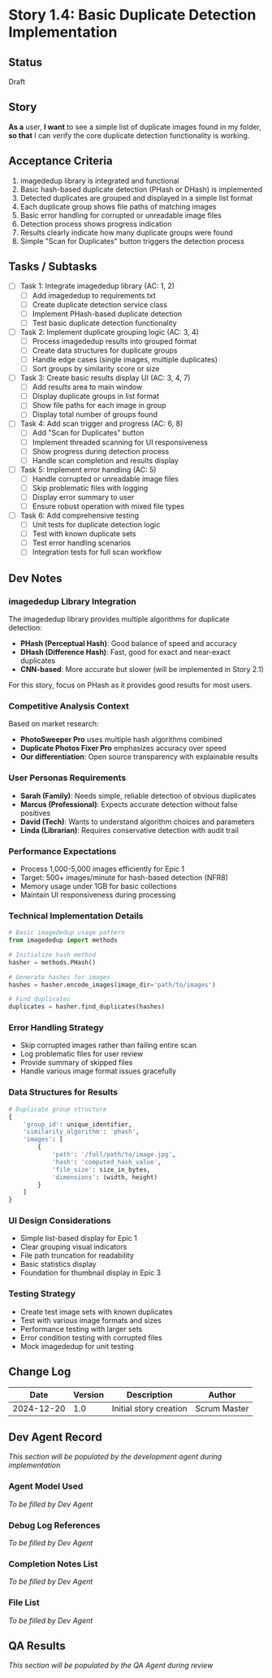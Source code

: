 # Story 1.4: Basic Duplicate Detection Implementation

## Status
Draft

## Story
**As a** user,
**I want** to see a simple list of duplicate images found in my folder,
**so that** I can verify the core duplicate detection functionality is working.

## Acceptance Criteria
1. imagededup library is integrated and functional
2. Basic hash-based duplicate detection (PHash or DHash) is implemented
3. Detected duplicates are grouped and displayed in a simple list format
4. Each duplicate group shows file paths of matching images
5. Basic error handling for corrupted or unreadable image files
6. Detection process shows progress indication
7. Results clearly indicate how many duplicate groups were found
8. Simple "Scan for Duplicates" button triggers the detection process

## Tasks / Subtasks
- [ ] Task 1: Integrate imagededup library (AC: 1, 2)
  - [ ] Add imagededup to requirements.txt
  - [ ] Create duplicate detection service class
  - [ ] Implement PHash-based duplicate detection
  - [ ] Test basic duplicate detection functionality
- [ ] Task 2: Implement duplicate grouping logic (AC: 3, 4)
  - [ ] Process imagededup results into grouped format
  - [ ] Create data structures for duplicate groups
  - [ ] Handle edge cases (single images, multiple duplicates)
  - [ ] Sort groups by similarity score or size
- [ ] Task 3: Create basic results display UI (AC: 3, 4, 7)
  - [ ] Add results area to main window
  - [ ] Display duplicate groups in list format
  - [ ] Show file paths for each image in group
  - [ ] Display total number of groups found
- [ ] Task 4: Add scan trigger and progress (AC: 6, 8)
  - [ ] Add "Scan for Duplicates" button
  - [ ] Implement threaded scanning for UI responsiveness
  - [ ] Show progress during detection process
  - [ ] Handle scan completion and results display
- [ ] Task 5: Implement error handling (AC: 5)
  - [ ] Handle corrupted or unreadable image files
  - [ ] Skip problematic files with logging
  - [ ] Display error summary to user
  - [ ] Ensure robust operation with mixed file types
- [ ] Task 6: Add comprehensive testing
  - [ ] Unit tests for duplicate detection logic
  - [ ] Test with known duplicate sets
  - [ ] Test error handling scenarios
  - [ ] Integration tests for full scan workflow

## Dev Notes

### imagededup Library Integration
The imagededup library provides multiple algorithms for duplicate detection:
- **PHash (Perceptual Hash)**: Good balance of speed and accuracy
- **DHash (Difference Hash)**: Fast, good for exact and near-exact duplicates
- **CNN-based**: More accurate but slower (will be implemented in Story 2.1)

For this story, focus on PHash as it provides good results for most users.

### Competitive Analysis Context
Based on market research:
- **PhotoSweeper Pro** uses multiple hash algorithms combined
- **Duplicate Photos Fixer Pro** emphasizes accuracy over speed
- **Our differentiation**: Open source transparency with explainable results

### User Personas Requirements
- **Sarah (Family)**: Needs simple, reliable detection of obvious duplicates
- **Marcus (Professional)**: Expects accurate detection without false positives
- **David (Tech)**: Wants to understand algorithm choices and parameters
- **Linda (Librarian)**: Requires conservative detection with audit trail

### Performance Expectations
- Process 1,000-5,000 images efficiently for Epic 1
- Target: 500+ images/minute for hash-based detection (NFR8)
- Memory usage under 1GB for basic collections
- Maintain UI responsiveness during processing

### Technical Implementation Details
```python
# Basic imagededup usage pattern
from imagededup import methods

# Initialize hash method
hasher = methods.PHash()

# Generate hashes for images
hashes = hasher.encode_images(image_dir='path/to/images')

# Find duplicates
duplicates = hasher.find_duplicates(hashes)
```

### Error Handling Strategy
- Skip corrupted images rather than failing entire scan
- Log problematic files for user review
- Provide summary of skipped files
- Handle various image format issues gracefully

### Data Structures for Results
```python
# Duplicate group structure
{
    'group_id': unique_identifier,
    'similarity_algorithm': 'phash',
    'images': [
        {
            'path': '/full/path/to/image.jpg',
            'hash': 'computed_hash_value',
            'file_size': size_in_bytes,
            'dimensions': (width, height)
        }
    ]
}
```

### UI Design Considerations
- Simple list-based display for Epic 1
- Clear grouping visual indicators
- File path truncation for readability
- Basic statistics display
- Foundation for thumbnail display in Epic 3

### Testing Strategy
- Create test image sets with known duplicates
- Test with various image formats and sizes
- Performance testing with larger sets
- Error condition testing with corrupted files
- Mock imagededup for unit testing

## Change Log
| Date | Version | Description | Author |
|------|---------|-------------|---------|
| 2024-12-20 | 1.0 | Initial story creation | Scrum Master |

## Dev Agent Record
*This section will be populated by the development agent during implementation*

### Agent Model Used
*To be filled by Dev Agent*

### Debug Log References
*To be filled by Dev Agent*

### Completion Notes List
*To be filled by Dev Agent*

### File List
*To be filled by Dev Agent*

## QA Results
*This section will be populated by the QA Agent during review*

